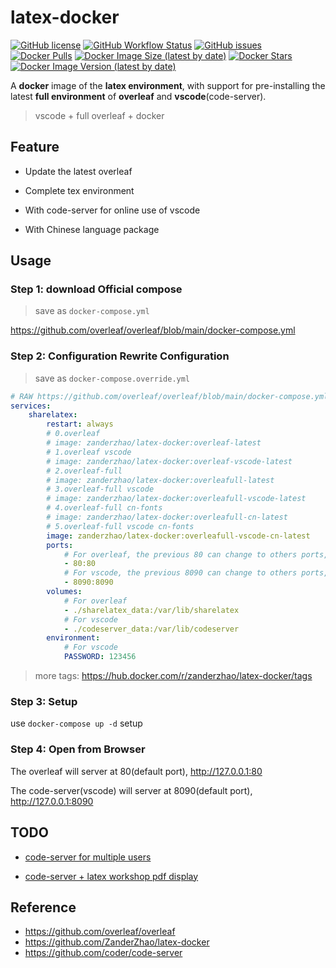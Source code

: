 # latex-docker

[![GitHub license](https://img.shields.io/github/license/ZanderZhao/latex-docker)](https://github.com/ZanderZhao/latex-docker/blob/master/LICENSE)
[![GitHub Workflow Status](https://img.shields.io/github/actions/workflow/status/ZanderZhao/latex-docker/test-build.yml)](https://github.com/ZanderZhao/latex-docker/actions/workflows/test-build.yml)
[![GitHub issues](https://img.shields.io/github/issues/ZanderZhao/latex-docker)](https://github.com/ZanderZhao/latex-docker/issues)
[![Docker Pulls](https://img.shields.io/docker/pulls/zanderzhao/latex-docker)](https://hub.docker.com/r/zanderzhao/latex-docker)
[![Docker Image Size (latest by date)](https://img.shields.io/docker/image-size/zanderzhao/latex-docker)](https://hub.docker.com/r/zanderzhao/latex-docker)
[![Docker Stars](https://img.shields.io/docker/stars/zanderzhao/latex-docker)](https://hub.docker.com/r/zanderzhao/latex-docker)
[![Docker Image Version (latest by date)](https://img.shields.io/docker/v/zanderzhao/latex-docker)](https://hub.docker.com/r/zanderzhao/latex-docker)

A **docker** image of the **latex environment**, with support for pre-installing the latest **full environment** of **overleaf** and **vscode**(code-server).

> vscode + full overleaf + docker


## Feature

+ Update the latest overleaf

+ Complete tex environment

+ With code-server for online use of vscode

+ With Chinese language package

## Usage

### Step 1: download Official compose

> save as `docker-compose.yml`

<https://github.com/overleaf/overleaf/blob/main/docker-compose.yml>



### Step 2: Configuration Rewrite Configuration

> save as `docker-compose.override.yml`

```yaml
# RAW https://github.com/overleaf/overleaf/blob/main/docker-compose.yml
services:
    sharelatex:
        restart: always
        # 0.overleaf
        # image: zanderzhao/latex-docker:overleaf-latest
        # 1.overleaf vscode
        # image: zanderzhao/latex-docker:overleaf-vscode-latest
        # 2.overleaf-full
        # image: zanderzhao/latex-docker:overleafull-latest
        # 3.overleaf-full vscode
        # image: zanderzhao/latex-docker:overleafull-vscode-latest
        # 4.overleaf-full cn-fonts
        # image: zanderzhao/latex-docker:overleafull-cn-latest
        # 5.overleaf-full vscode cn-fonts
        image: zanderzhao/latex-docker:overleafull-vscode-cn-latest
        ports:
            # For overleaf, the previous 80 can change to others ports, eg: 8081:80, overleaf will server at port 8081 local
            - 80:80
            # For vscode, the previous 8090 can change to others ports, eg: 8082:8090, vscode will server at port 8082 local
            - 8090:8090
        volumes:
            # For overleaf 
            - ./sharelatex_data:/var/lib/sharelatex
            # For vscode
            - ./codeserver_data:/var/lib/codeserver
        environment:
            # For vscode
            PASSWORD: 123456
```

> more tags: <https://hub.docker.com/r/zanderzhao/latex-docker/tags>


### Step 3: Setup

use `docker-compose up -d` setup

### Step 4: Open from Browser

The overleaf will server at 80(default port), <http://127.0.0.1:80>

The code-server(vscode) will server at 8090(default port), <http://127.0.0.1:8090>


## TODO

+ [code-server for multiple users](https://github.com/coder/code-server/issues/5906)

+ [code-server + latex workshop pdf display](https://github.com/James-Yu/LaTeX-Workshop/issues/3760)


## Reference

+ https://github.com/overleaf/overleaf
+ https://github.com/ZanderZhao/latex-docker
+ https://github.com/coder/code-server

